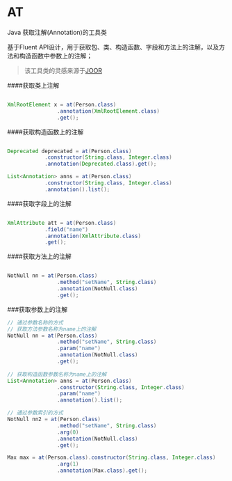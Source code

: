 # AT
Java 获取注解(Annotation)的工具类

基于Fluent API设计，用于获取包、类、构造函数、字段和方法上的注解，以及方法和构造函数中参数上的注解；

>该工具类的灵感来源于[JOOR](https://github.com/jOOQ/jOOR)

####获取类上注解

```java

XmlRootElement x = at(Person.class)
                .annotation(XmlRootElement.class)
                .get();

```

####获取构造函数上的注解
```java

Deprecated deprecated = at(Person.class)
            .constructor(String.class, Integer.class)
            .annotation(Deprecated.class).get();

List<Annotation> anns = at(Person.class)
            .constructor(String.class, Integer.class)
            .annotation().list();
```

####获取字段上的注解
```java

XmlAttribute att = at(Person.class)
            .field("name")
            .annotation(XmlAttribute.class)
            .get();
```

####获取方法上的注解
```java

NotNull nn = at(Person.class)
                .method("setName", String.class)
                .annotation(NotNull.class)
                .get();
```

###获取参数上的注解
```java
// 通过参数名称的方式
// 获取方法参数名称为name上的注解
NotNull nn = at(Person.class)
                .method("setName", String.class)
                .param("name")
                .annotation(NotNull.class)
                .get();
                
// 获取构造函数参数名称为name上的注解
List<Annotation> anns = at(Person.class)
                .constructor(String.class, Integer.class)
                .param("name")
                .annotation().list();

// 通过参数索引的方式
NotNull nn2 = at(Person.class)
                .method("setName", String.class)
                .arg(0)
                .annotation(NotNull.class)
                .get();

Max max = at(Person.class).constructor(String.class, Integer.class)
                .arg(1)
                .annotation(Max.class).get();
```
